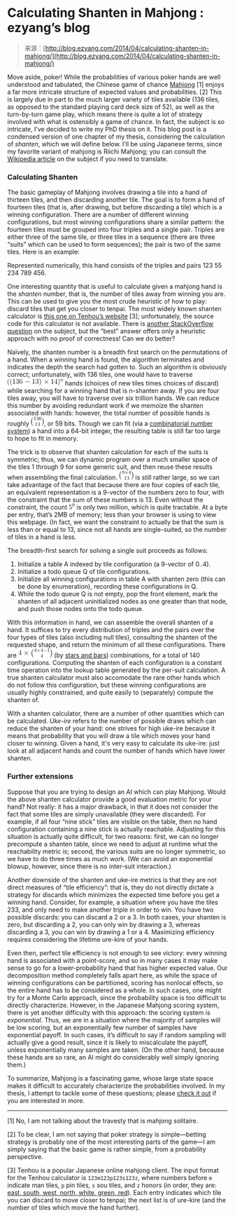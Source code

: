 <!--yml
category: 未分类
date: 2024-07-01 18:17:16
-->

# Calculating Shanten in Mahjong : ezyang’s blog

> 来源：[http://blog.ezyang.com/2014/04/calculating-shanten-in-mahjong/](http://blog.ezyang.com/2014/04/calculating-shanten-in-mahjong/)

Move aside, poker! While the probabilities of various poker hands are well understood and tabulated, the Chinese game of chance [Mahjong](http://en.wikipedia.org/wiki/Mahjong) [1] enjoys a far more intricate structure of expected values and probabilities. [2] This is largely due in part to the much larger variety of tiles available (136 tiles, as opposed to the standard playing card deck size of 52), as well as the turn-by-turn game play, which means there is quite a lot of strategy involved with what is ostensibly a game of chance. In fact, the subject is so intricate, I’ve decided to write my PhD thesis on it. This blog post is a condensed version of one chapter of my thesis, considering the calculation of *shanten*, which we will define below. I’ll be using Japanese terms, since my favorite variant of mahjong is Riichi Mahjong; you can consult the [Wikipedia article](http://en.wikipedia.org/wiki/Japanese_Mahjong) on the subject if you need to translate.

### Calculating Shanten

The basic gameplay of Mahjong involves drawing a tile into a hand of thirteen tiles, and then discarding another tile. The goal is to form a hand of fourteen tiles (that is, after drawing, but before discarding a tile) which is a winning configuration. There are a number of different winning configurations, but most winning configurations share a similar pattern: the fourteen tiles must be grouped into four triples and a single pair. Triples are either three of the same tile, or three tiles in a sequence (there are three “suits” which can be used to form sequences); the pair is two of the same tiles. Here is an example:

Represented numerically, this hand consists of the triples and pairs 123 55 234 789 456.

One interesting quantity that is useful to calculate given a mahjong hand is the *shanten* number, that is, the number of tiles away from winning you are. This can be used to give you the most crude heuristic of how to play: discard tiles that get you closer to tenpai. The most widely known shanten calculator is [this one on Tenhou’s website](http://tenhou.net/2/) [3]; unfortunately, the source code for this calculator is not available. There is [another StackOverflow question](http://stackoverflow.com/questions/4239028/how-do-i-calculate-the-shanten-number-in-mahjong) on the subject, but the “best” answer offers only a heuristic approach with no proof of correctness! Can we do better?

Naïvely, the shanten number is a breadth first search on the permutations of a hand. When a winning hand is found, the algorithm terminates and indicates the depth the search had gotten to. Such an algorithm is obviously correct; unfortunately, with 136 tiles, one would have to traverse ![((136-13)\times 14)^n](img/1085e81084d0a63d130f108b3be5cd74.png "((136-13)\times 14)^n") hands (choices of new tiles times choices of discard) while searching for a winning hand that is n-shanten away. If you are four tiles away, you will have to traverse over six trillion hands. We can reduce this number by avoiding redundant work if we memoize the shanten associated with hands: however, the total number of possible hands is roughly ![136 \choose 13](img/85310b7d2c670be91b970281c8d0f2c3.png "136 \choose 13"), or 59 bits. Though we can fit (via a [combinatorial number system](http://en.wikipedia.org/wiki/Combinatorial_number_system)) a hand into a 64-bit integer, the resulting table is still far too large to hope to fit in memory.

The trick is to observe that shanten calculation for each of the suits is symmetric; thus, we can dynamic program over a much smaller space of the tiles 1 through 9 for some generic suit, and then reuse these results when assembling the final calculation. ![9 \times 4 \choose 13](img/592925b40cd6daac7acba0e87c8019a7.png "9 \times 4 \choose 13") is still rather large, so we can take advantage of the fact that because there are four copies of each tile, an equivalent representation is a 9-vector of the numbers zero to four, with the constraint that the sum of these numbers is 13\. Even without the constraint, the count ![5^9](img/9d72d8e3d725f14d8241177dcce78cd2.png "5^9") is only two million, which is quite tractable. At a byte per entry, that’s 2MB of memory; less than your browser is using to view this webpage. (In fact, we want the constraint to actually be that the sum is less than or equal to 13, since not all hands are single-suited, so the number of tiles in a hand is less.

The breadth-first search for solving a single suit proceeds as follows:

1.  Initialize a table A indexed by tile configuration (a 9-vector of 0..4).
2.  Initialize a todo queue Q of tile configurations.
3.  Initialize all winning configurations in table A with shanten zero (this can be done by enumeration), recording these configurations in Q.
4.  While the todo queue Q is not empty, pop the front element, mark the shanten of all adjacent uninitialized nodes as one greater than that node, and push those nodes onto the todo queue.

With this information in hand, we can assemble the overall shanten of a hand. It suffices to try every distribution of triples and the pairs over the four types of tiles (also including null tiles), consulting the shanten of the requested shape, and return the minimum of all these configurations. There are ![4 \times {4 + 4 - 1 \choose 4}](img/1b56ff217fbe5d1f3c793d29b4f4c52b.png "4 \times {4 + 4 - 1 \choose 4}") (by [stars and bars](http://en.wikipedia.org/wiki/Stars_and_bars_(combinatorics))) combinations, for a total of 140 configurations. Computing the shanten of each configuration is a constant time operation into the lookup table generated by the per-suit calculation. A true shanten calculator must also accomodate the rare other hands which do not follow this configuration, but these winning configurations are usually highly constrained, and quite easily to (separately) compute the shanten of.

With a shanten calculator, there are a number of other quantities which can be calculated. *Uke-ire* refers to the number of possible draws which can reduce the shanten of your hand: one strives for high uke-ire because it means that probability that you will draw a tile which moves your hand closer to winning. Given a hand, it's very easy to calculate its uke-ire: just look at all adjacent hands and count the number of hands which have lower shanten.

### Further extensions

Suppose that you are trying to design an AI which can play Mahjong. Would the above shanten calculator provide a good evaluation metric for your hand? Not really: it has a major drawback, in that it does not consider the fact that some tiles are simply unavailable (they were discarded). For example, if all four “nine stick” tiles are visible on the table, then no hand configuration containing a nine stick is actually reachable. Adjusting for this situation is actually quite difficult, for two reasons: first, we can no longer precompute a shanten table, since we need to adjust at runtime what the reachability metric is; second, the various suits are no longer symmetric, so we have to do three times as much work. (We can avoid an exponential blowup, however, since there is no inter-suit interaction.)

Another downside of the shanten and uke-ire metrics is that they are not direct measures of “tile efficiency”: that is, they do not directly dictate a strategy for discards which minimizes the expected time before you get a winning hand. Consider, for example, a situation where you have the tiles 233, and only need to make another triple in order to win. You have two possible discards: you can discard a 2 or a 3\. In both cases, your shanten is zero, but discarding a 2, you can only win by drawing a 3, whereas discarding a 3, you can win by drawing a 1 or a 4\. Maximizing efficiency requires considering the lifetime ure-kire of your hands.

Even then, perfect tile efficiency is not enough to see victory: every winning hand is associated with a point-score, and so in many cases it may make sense to go for a lower-probability hand that has higher expected value. Our decomposition method completely falls apart here, as while the space of winning configurations can be partitioned, scoring has nonlocal effects, so the entire hand has to be considered as a whole. In such cases, one might try for a Monte Carlo approach, since the probability space is too difficult to directly characterize. However, in the Japanese Mahjong scoring system, there is yet another difficulty with this approach: the scoring system is *exponential*. Thus, we are in a situation where the majority of samples will be low scoring, but an exponentially few number of samples have exponential payoff. In such cases, it’s difficult to say if random sampling will actually give a good result, since it is likely to miscalculate the payoff, unless exponentially many samples are taken. (On the other hand, because these hands are so rare, an AI might do considerably well simply ignoring them.)

To summarize, Mahjong is a fascinating game, whose large state space makes it difficult to accurately characterize the probabilities involved. In my thesis, I attempt to tackle some of these questions; please [check it out](http://en.wikipedia.org/wiki/April_Fools'_Day) if you are interested in more.

* * *

[1] No, I am not talking about the travesty that is mahjong solitaire.

[2] To be clear, I am not saying that poker strategy is simple—betting strategy is probably one of the most interesting parts of the game—I am simply saying that the basic game is rather simple, from a probability perspective.

[3] Tenhou is a popular Japanese online mahjong client. The input format for the Tenhou calculator is `123m123p123s123z`, where numbers before `m` indicate man tiles, `p` pin tiles, `s` sou tiles, and `z` honors (in order, they are: [east, south, west, north, white, green, red](http://tenhou.net/2/?q=1234567z)). Each entry indicates which tile you can discard to move closer to tenpai; the next list is of ure-kire (and the number of tiles which move the hand further).